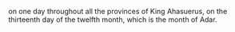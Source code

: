 on one day throughout all the provinces of King Ahasuerus, on the thirteenth day of the twelfth month, which is the month of Adar.
